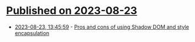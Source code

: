 # [Published on 2023-08-23](index.md)

* [2023-08-23, 13:45:59](https://lobste.rs/s/ediwyn/pros_cons_using_shadow_dom_style) - [Pros and cons of using Shadow DOM and style encapsulation](https://www.matuzo.at/blog/2023/pros-and-cons-of-shadow-dom/)
